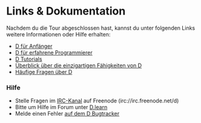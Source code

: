 # Links & Dokumentation

Nachdem du die Tour abgeschlossen hast, kannst du unter folgenden Links
weitere Informationen oder Hilfe erhalten:

* [D für Anfänger](http://ddili.org/ders/d.en/index.html)
* [D für erfahrene Programmierer](http://wiki.dlang.org/Coming_From)
* [D Tutorials](https://wiki.dlang.org/Tutorials)
* [Überblick über die einzigartigen Fähigkeiten von D](http://dlang.org/overview.html)
* [Häufige Fragen über D](http://dlang.org/faq.html)

### Hilfe

* Stelle Fragen im [IRC-Kanal](https://kiwiirc.com/client/irc.freenode.net/d) auf Freenode (irc://irc.freenode.net/d)
* Bitte um Hilfe im Forum unter [D.learn](http://forum.dlang.org/group/learn) 
* Melde einen Fehler [auf dem D Bugtracker](https://issues.dlang.org)
